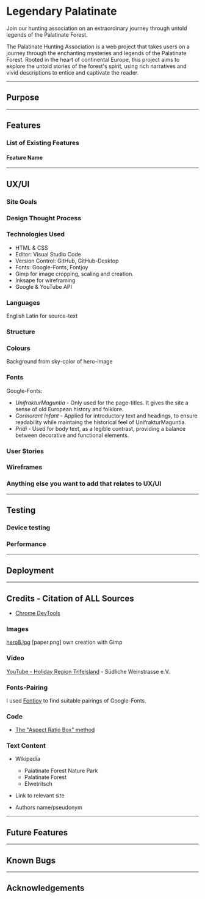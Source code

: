 # Legendary Palatinate

Join our hunting association on an extraordinary journey through untold legends of the Palatinate Forest.

The Palatinate Hunting Association is a web project that takes users on a journey through the enchanting mysteries and legends of the Palatinate Forest. Rooted in the heart of continental Europe, this project aims to explore the untold stories of the forest's spirit, using rich narratives and vivid descriptions to entice and captivate the reader.

---

## Purpose

---

## Features

### List of Existing Features

#### Feature Name

---

## UX/UI

### Site Goals

### Design Thought Process

### Technologies Used

- HTML & CSS
- Editor: Visual Studio Code
- Version Control: GitHub, GitHub-Desktop
- Fonts: Google-Fonts, Fontjoy
- Gimp for image cropping, scaling and creation.
- Inksape for wireframing
- Google & YouTube API

### Languages

English
Latin for source-text

### Structure

### Colours

Background from sky-color of hero-image

### Fonts

Google-Fonts:

- _UnifrakturMaguntia_ - Only used for the page-titles. It gives the site a sense of old European history and folklore.
- _Cormorant Infant_ - Applied for introductory text and headings, to ensure readability while maintaing the historical feel of UnifrakturMaguntia.
- _Pridi_ - Used for body text, as a legible contrast, providing a balance between decorative and functional elements.

### User Stories

### Wireframes

### Anything else you want to add that relates to UX/UI

---

## Testing

### Device testing

### Performance

---

## Deployment

---

## Credits - Citation of ALL Sources

- [Chrome DevTools](https://developer.chrome.com/docs/devtools/)

### Images

[hero8.jpg](https://commons.wikimedia.org/wiki/File:Blick_in_den_Pf%C3%A4lzerwald_von_der_Burg_Neuscharfeneck.jpg)
[paper.png] own creation with Gimp

### Video

[YouTube - Holiday Region Trifelsland](https://youtu.be/OX94GDdwcn8) - Südliche Weinstrasse e.V.

### Fonts-Pairing

I used [Fontjoy](https://fontjoy.com/) to find suitable pairings of Google-Fonts.

### Code

- [The "Aspect Ratio Box" method](https://www.freecodecamp.org/news/responsive-web-design-how-to-make-a-website-look-good-on-phones-and-tablets/)

### Text Content

- Wikipedia

  - Palatinate Forest Nature Park
  - Palatinate Forest
  - Elwetritsch

- Link to relevant site
- Authors name/pseudonym

---

## Future Features

---

## Known Bugs

---

## Acknowledgements
